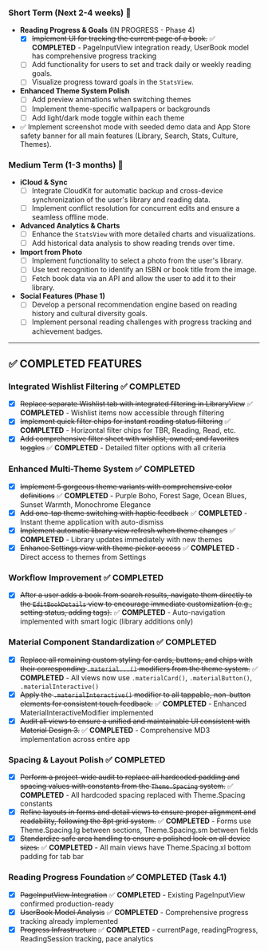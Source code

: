 ### Short Term (Next 2-4 weeks) 🎯

* **Reading Progress & Goals** (IN PROGRESS - Phase 4)
    * [x] ~~Implement UI for tracking the current page of a book.~~ ✅ **COMPLETED** - PageInputView integration ready, UserBook model has comprehensive progress tracking
    * [ ] Add functionality for users to set and track daily or weekly reading goals.
    * [ ] Visualize progress toward goals in the `StatsView`.

* **Enhanced Theme System Polish**
    * [ ] Add preview animations when switching themes
    * [ ] Implement theme-specific wallpapers or backgrounds
    * [ ] Add light/dark mode toggle within each theme

* ✅ Implement screenshot mode with seeded demo data and App Store safety banner for all main features (Library, Search, Stats, Culture, Themes).

### Medium Term (1-3 months) 🚀

* **iCloud & Sync**
    * [ ] Integrate CloudKit for automatic backup and cross-device synchronization of the user's library and reading data.
    * [ ] Implement conflict resolution for concurrent edits and ensure a seamless offline mode.

* **Advanced Analytics & Charts**
    * [ ] Enhance the `StatsView` with more detailed charts and visualizations.
    * [ ] Add historical data analysis to show reading trends over time.

* **Import from Photo**
    * [ ] Implement functionality to select a photo from the user's library.
    * [ ] Use text recognition to identify an ISBN or book title from the image.
    * [ ] Fetch book data via an API and allow the user to add it to their library.

* **Social Features (Phase 1)**
    * [ ] Develop a personal recommendation engine based on reading history and cultural diversity goals.
    * [ ] Implement personal reading challenges with progress tracking and achievement badges.

---

## ✅ COMPLETED FEATURES

### **Integrated Wishlist Filtering** ✅ **COMPLETED**
* [x] ~~Replace separate Wishlist tab with integrated filtering in LibraryView~~ ✅ **COMPLETED** - Wishlist items now accessible through filtering
* [x] ~~Implement quick filter chips for instant reading status filtering~~ ✅ **COMPLETED** - Horizontal filter chips for TBR, Reading, Read, etc.
* [x] ~~Add comprehensive filter sheet with wishlist, owned, and favorites toggles~~ ✅ **COMPLETED** - Detailed filter options with all criteria

### **Enhanced Multi-Theme System** ✅ **COMPLETED**
* [x] ~~Implement 5 gorgeous theme variants with comprehensive color definitions~~ ✅ **COMPLETED** - Purple Boho, Forest Sage, Ocean Blues, Sunset Warmth, Monochrome Elegance
* [x] ~~Add one-tap theme switching with haptic feedback~~ ✅ **COMPLETED** - Instant theme application with auto-dismiss
* [x] ~~Implement automatic library view refresh when theme changes~~ ✅ **COMPLETED** - Library updates immediately with new themes
* [x] ~~Enhance Settings view with theme picker access~~ ✅ **COMPLETED** - Direct access to themes from Settings

### **Workflow Improvement** ✅ **COMPLETED**
* [x] ~~After a user adds a book from search results, navigate them directly to the `EditBookDetails` view to encourage immediate customization (e.g., setting status, adding tags).~~ ✅ **COMPLETED** - Auto-navigation implemented with smart logic (library additions only)

### **Material Component Standardization** ✅ **COMPLETED**
* [x] ~~Replace all remaining custom styling for cards, buttons, and chips with their corresponding `.material...()` modifiers from the theme system.~~ ✅ **COMPLETED** - All views now use `.materialCard()`, `.materialButton()`, `.materialInteractive()`
* [x] ~~Apply the `.materialInteractive()` modifier to all tappable, non-button elements for consistent touch feedback.~~ ✅ **COMPLETED** - Enhanced MaterialInteractiveModifier implemented
* [x] ~~Audit all views to ensure a unified and maintainable UI consistent with Material Design 3.~~ ✅ **COMPLETED** - Comprehensive MD3 implementation across entire app

### **Spacing & Layout Polish** ✅ **COMPLETED**
* [x] ~~Perform a project-wide audit to replace all hardcoded padding and spacing values with constants from the `Theme.Spacing` system.~~ ✅ **COMPLETED** - All hardcoded spacing replaced with Theme.Spacing constants
* [x] ~~Refine layouts in forms and detail views to ensure proper alignment and readability, following the 8pt grid system.~~ ✅ **COMPLETED** - Forms use Theme.Spacing.lg between sections, Theme.Spacing.sm between fields
* [x] ~~Standardize safe area handling to ensure a polished look on all device sizes.~~ ✅ **COMPLETED** - All main views have Theme.Spacing.xl bottom padding for tab bar

### **Reading Progress Foundation** ✅ **COMPLETED (Task 4.1)**
* [x] ~~PageInputView Integration~~ ✅ **COMPLETED** - Existing PageInputView confirmed production-ready
* [x] ~~UserBook Model Analysis~~ ✅ **COMPLETED** - Comprehensive progress tracking already implemented
* [x] ~~Progress Infrastructure~~ ✅ **COMPLETED** - currentPage, readingProgress, ReadingSession tracking, pace analytics